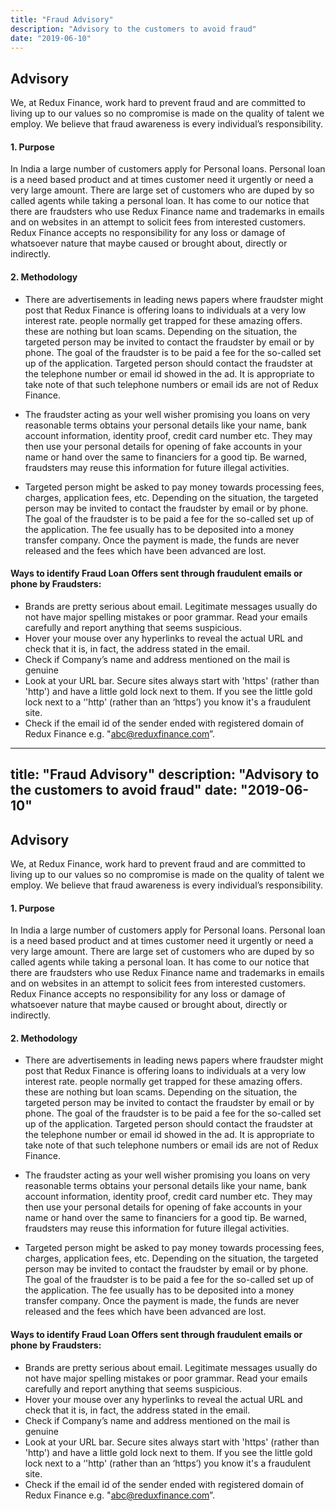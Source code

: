 ```yaml
---
title: "Fraud Advisory"
description: "Advisory to the customers to avoid fraud"
date: "2019-06-10"
---
```



## Advisory


We, at Redux Finance, work hard to prevent fraud and are committed to living up to our values so no compromise is made on the quality of talent we employ. We believe that fraud awareness is every individual’s responsibility.


#### 1. Purpose
In India a large number of customers apply for Personal loans. Personal loan is a need based product and at times customer need  it urgently or need a very large amount. There are large set of customers who are duped by so called agents while taking a personal loan. 
It has come to our notice that there are fraudsters who use Redux Finance name and trademarks in emails and on websites in an attempt to solicit fees from interested customers. Redux Finance  accepts no responsibility for any loss or damage of whatsoever nature that maybe caused or brought about, directly or indirectly.


#### 2. Methodology


* There are advertisements in leading news papers where fraudster might post that Redux Finance is offering loans to individuals at a very low interest rate. people normally get trapped for these amazing offers. these are nothing but loan scams. Depending on the situation, the targeted person may be invited to contact the fraudster by email or by phone. The goal of the fraudster is to be paid a fee for the so-called set up of the application. Targeted person should contact the fraudster at the telephone number or email id showed in the ad. It is appropriate to take note of that such telephone numbers or email ids are not of Redux Finance.


* The fraudster acting as your well wisher promising you loans on very reasonable terms obtains your personal details like your name, bank account information, identity proof, credit card number etc. They may then use your personal details for opening of fake  accounts in your name or hand over the same to financiers for a good tip. Be warned, fraudsters may reuse this information for future illegal activities. 


* Targeted person might be asked to pay money towards processing fees, charges, application fees, etc. Depending on the situation, the targeted person may be invited to contact the fraudster by email or by phone. The goal of the fraudster is to be paid a fee for the so-called set up of the application. The fee usually has to be deposited into a money transfer company. Once the payment is made, the funds are never released and the fees which have been advanced are lost. 


#### Ways to identify Fraud Loan Offers sent through fraudulent emails or phone by Fraudsters:
  * Brands are pretty serious about email. Legitimate messages usually do not have major spelling mistakes or poor grammar. Read your emails carefully and report anything that seems suspicious.
 * Hover your mouse over any hyperlinks to reveal the actual URL and check that it is, in fact, the address stated in the email.
* Check if Company’s name and address mentioned on the mail is genuine
* Look at your URL bar. Secure sites always start with 'https' (rather than 'http') and have a little gold lock next to them. If you see the little gold lock next to a ‘'http' (rather than an ‘https’) you know it's a fraudulent site.
* Check if the email id of the sender ended with registered domain of Redux Finance e.g. "abc@reduxfinance.com”.
---
title: "Fraud Advisory"
description: "Advisory to the customers to avoid fraud"
date: "2019-06-10"
---


## Advisory


We, at Redux Finance, work hard to prevent fraud and are committed to living up to our values so no compromise is made on the quality of talent we employ. We believe that fraud awareness is every individual’s responsibility.


#### 1. Purpose
In India a large number of customers apply for Personal loans. Personal loan is a need based product and at times customer need  it urgently or need a very large amount. There are large set of customers who are duped by so called agents while taking a personal loan. 
It has come to our notice that there are fraudsters who use Redux Finance name and trademarks in emails and on websites in an attempt to solicit fees from interested customers. Redux Finance  accepts no responsibility for any loss or damage of whatsoever nature that maybe caused or brought about, directly or indirectly.


#### 2. Methodology


* There are advertisements in leading news papers where fraudster might post that Redux Finance is offering loans to individuals at a very low interest rate. people normally get trapped for these amazing offers. these are nothing but loan scams. Depending on the situation, the targeted person may be invited to contact the fraudster by email or by phone. The goal of the fraudster is to be paid a fee for the so-called set up of the application. Targeted person should contact the fraudster at the telephone number or email id showed in the ad. It is appropriate to take note of that such telephone numbers or email ids are not of Redux Finance.


* The fraudster acting as your well wisher promising you loans on very reasonable terms obtains your personal details like your name, bank account information, identity proof, credit card number etc. They may then use your personal details for opening of fake  accounts in your name or hand over the same to financiers for a good tip. Be warned, fraudsters may reuse this information for future illegal activities. 


* Targeted person might be asked to pay money towards processing fees, charges, application fees, etc. Depending on the situation, the targeted person may be invited to contact the fraudster by email or by phone. The goal of the fraudster is to be paid a fee for the so-called set up of the application. The fee usually has to be deposited into a money transfer company. Once the payment is made, the funds are never released and the fees which have been advanced are lost. 


#### Ways to identify Fraud Loan Offers sent through fraudulent emails or phone by Fraudsters:
  * Brands are pretty serious about email. Legitimate messages usually do not have major spelling mistakes or poor grammar. Read your emails carefully and report anything that seems suspicious.
 * Hover your mouse over any hyperlinks to reveal the actual URL and check that it is, in fact, the address stated in the email.
* Check if Company’s name and address mentioned on the mail is genuine
* Look at your URL bar. Secure sites always start with 'https' (rather than 'http') and have a little gold lock next to them. If you see the little gold lock next to a ‘'http' (rather than an ‘https’) you know it's a fraudulent site.
* Check if the email id of the sender ended with registered domain of Redux Finance e.g. "abc@reduxfinance.com”.
